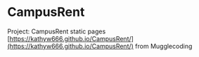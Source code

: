 # CampusRent

Project: CampusRent static pages 
[https://kathyw666.github.io/CampusRent/](https://kathyw666.github.io/CampusRent/)
from Mugglecoding 
